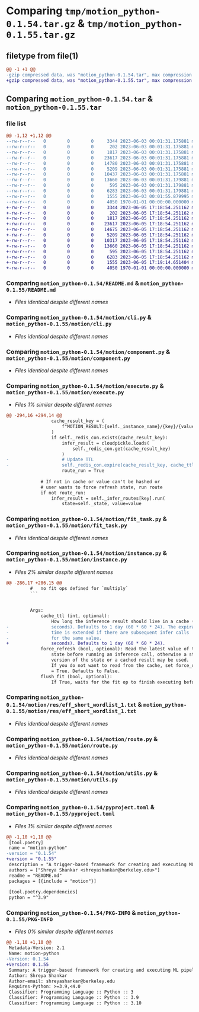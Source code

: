 # Comparing `tmp/motion_python-0.1.54.tar.gz` & `tmp/motion_python-0.1.55.tar.gz`

## filetype from file(1)

```diff
@@ -1 +1 @@
-gzip compressed data, was "motion_python-0.1.54.tar", max compression
+gzip compressed data, was "motion_python-0.1.55.tar", max compression
```

## Comparing `motion_python-0.1.54.tar` & `motion_python-0.1.55.tar`

### file list

```diff
@@ -1,12 +1,12 @@
--rw-r--r--   0        0        0     3344 2023-06-03 00:01:31.175881 motion_python-0.1.54/README.md
--rw-r--r--   0        0        0      202 2023-06-03 00:01:31.175881 motion_python-0.1.54/motion/__init__.py
--rw-r--r--   0        0        0     1817 2023-06-03 00:01:31.175881 motion_python-0.1.54/motion/cli.py
--rw-r--r--   0        0        0    23617 2023-06-03 00:01:31.175881 motion_python-0.1.54/motion/component.py
--rw-r--r--   0        0        0    14780 2023-06-03 00:01:31.175881 motion_python-0.1.54/motion/execute.py
--rw-r--r--   0        0        0     5209 2023-06-03 00:01:31.175881 motion_python-0.1.54/motion/fit_task.py
--rw-r--r--   0        0        0    10437 2023-06-03 00:01:31.175881 motion_python-0.1.54/motion/instance.py
--rw-r--r--   0        0        0    13660 2023-06-03 00:01:31.179881 motion_python-0.1.54/motion/res/eff_short_wordlist_1.txt
--rw-r--r--   0        0        0      595 2023-06-03 00:01:31.179881 motion_python-0.1.54/motion/route.py
--rw-r--r--   0        0        0     6283 2023-06-03 00:01:31.179881 motion_python-0.1.54/motion/utils.py
--rw-r--r--   0        0        0     1555 2023-06-03 00:01:55.879995 motion_python-0.1.54/pyproject.toml
--rw-r--r--   0        0        0     4050 1970-01-01 00:00:00.000000 motion_python-0.1.54/PKG-INFO
+-rw-r--r--   0        0        0     3344 2023-06-05 17:18:54.251162 motion_python-0.1.55/README.md
+-rw-r--r--   0        0        0      202 2023-06-05 17:18:54.251162 motion_python-0.1.55/motion/__init__.py
+-rw-r--r--   0        0        0     1817 2023-06-05 17:18:54.251162 motion_python-0.1.55/motion/cli.py
+-rw-r--r--   0        0        0    23617 2023-06-05 17:18:54.251162 motion_python-0.1.55/motion/component.py
+-rw-r--r--   0        0        0    14675 2023-06-05 17:18:54.251162 motion_python-0.1.55/motion/execute.py
+-rw-r--r--   0        0        0     5209 2023-06-05 17:18:54.251162 motion_python-0.1.55/motion/fit_task.py
+-rw-r--r--   0        0        0    10317 2023-06-05 17:18:54.251162 motion_python-0.1.55/motion/instance.py
+-rw-r--r--   0        0        0    13660 2023-06-05 17:18:54.251162 motion_python-0.1.55/motion/res/eff_short_wordlist_1.txt
+-rw-r--r--   0        0        0      595 2023-06-05 17:18:54.251162 motion_python-0.1.55/motion/route.py
+-rw-r--r--   0        0        0     6283 2023-06-05 17:18:54.251162 motion_python-0.1.55/motion/utils.py
+-rw-r--r--   0        0        0     1555 2023-06-05 17:19:14.651404 motion_python-0.1.55/pyproject.toml
+-rw-r--r--   0        0        0     4050 1970-01-01 00:00:00.000000 motion_python-0.1.55/PKG-INFO
```

### Comparing `motion_python-0.1.54/README.md` & `motion_python-0.1.55/README.md`

 * *Files identical despite different names*

### Comparing `motion_python-0.1.54/motion/cli.py` & `motion_python-0.1.55/motion/cli.py`

 * *Files identical despite different names*

### Comparing `motion_python-0.1.54/motion/component.py` & `motion_python-0.1.55/motion/component.py`

 * *Files identical despite different names*

### Comparing `motion_python-0.1.54/motion/execute.py` & `motion_python-0.1.55/motion/execute.py`

 * *Files 1% similar despite different names*

```diff
@@ -294,16 +294,14 @@
                 cache_result_key = (
                     f"MOTION_RESULT:{self._instance_name}/{key}/{value_hash}"
                 )
                 if self._redis_con.exists(cache_result_key):
                     infer_result = cloudpickle.loads(
                         self._redis_con.get(cache_result_key)
                     )
-                    # Update TTL
-                    self._redis_con.expire(cache_result_key, cache_ttl)
                     route_run = True
 
             # If not in cache or value can't be hashed or
             # user wants to force refresh state, run route
             if not route_run:
                 infer_result = self._infer_routes[key].run(
                     state=self._state, value=value
```

### Comparing `motion_python-0.1.54/motion/fit_task.py` & `motion_python-0.1.55/motion/fit_task.py`

 * *Files identical despite different names*

### Comparing `motion_python-0.1.54/motion/instance.py` & `motion_python-0.1.55/motion/instance.py`

 * *Files 2% similar despite different names*

```diff
@@ -286,17 +286,15 @@
         #   no fit ops defined for `multiply`
         ```
 
 
         Args:
             cache_ttl (int, optional):
                 How long the inference result should live in a cache (in
-                seconds). Defaults to 1 day (60 * 60 * 24). The expiration
-                time is extended if there are subsequent infer calls
-                for the same value.
+                seconds). Defaults to 1 day (60 * 60 * 24).
             force_refresh (bool, optional): Read the latest value of the
                 state before running an inference call, otherwise a stale
                 version of the state or a cached result may be used.
                 If you do not want to read from the cache, set force_refresh
                 = True. Defaults to False.
             flush_fit (bool, optional):
                 If True, waits for the fit op to finish executing before
```

### Comparing `motion_python-0.1.54/motion/res/eff_short_wordlist_1.txt` & `motion_python-0.1.55/motion/res/eff_short_wordlist_1.txt`

 * *Files identical despite different names*

### Comparing `motion_python-0.1.54/motion/route.py` & `motion_python-0.1.55/motion/route.py`

 * *Files identical despite different names*

### Comparing `motion_python-0.1.54/motion/utils.py` & `motion_python-0.1.55/motion/utils.py`

 * *Files identical despite different names*

### Comparing `motion_python-0.1.54/pyproject.toml` & `motion_python-0.1.55/pyproject.toml`

 * *Files 1% similar despite different names*

```diff
@@ -1,10 +1,10 @@
 [tool.poetry]
 name = "motion-python"
-version = "0.1.54"
+version = "0.1.55"
 description = "A trigger-based framework for creating and executing ML pipelines."
 authors = ["Shreya Shankar <shreyashankar@berkeley.edu>"]
 readme = "README.md"
 packages = [{include = "motion"}]
 
 [tool.poetry.dependencies]
 python = "^3.9"
```

### Comparing `motion_python-0.1.54/PKG-INFO` & `motion_python-0.1.55/PKG-INFO`

 * *Files 0% similar despite different names*

```diff
@@ -1,10 +1,10 @@
 Metadata-Version: 2.1
 Name: motion-python
-Version: 0.1.54
+Version: 0.1.55
 Summary: A trigger-based framework for creating and executing ML pipelines.
 Author: Shreya Shankar
 Author-email: shreyashankar@berkeley.edu
 Requires-Python: >=3.9,<4.0
 Classifier: Programming Language :: Python :: 3
 Classifier: Programming Language :: Python :: 3.9
 Classifier: Programming Language :: Python :: 3.10
```

